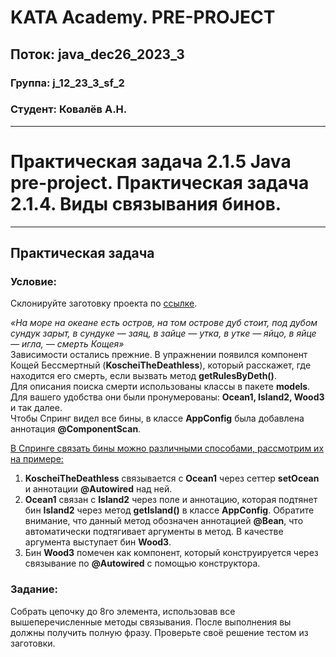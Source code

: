# KATA Academy. PRE-PROJECT

## Поток: java_dec26_2023_3
### Группа: j_12_23_3_sf_2
### Студент: Ковалёв А.Н.
___

# Практическая задача 2.1.5 Java pre-project. Практическая задача 2.1.4. Виды связывания бинов.

---
## Практическая задача

### Условие:
Склонируйте заготовку проекта по [ссылке](https://github.com/KataAcademy/PP_2_1_4_spring-types-of-wiring).

_«На море на океане есть остров, на том острове дуб стоит,
под дубом сундук зарыт, в сундуке — заяц, в зайце — утка,
в утке — яйцо, в яйце — игла, — смерть Кощея»_  
Зависимости остались прежние. В упражнении появился компонент
Кощей Бессмертный (**KoscheiTheDeathless**), который расскажет,
где находится его смерть, если вызвать метод **getRulesByDeth()**.  
Для описания поиска смерти использованы классы в пакете **models**.
Для вашего удобства они были пронумерованы: **Ocean1, Island2, Wood3** и так далее.  
Чтобы Спринг видел все бины, в классе **AppConfig** была добавлена аннотация **@ComponentScan**.

<u>В Спринге связать бины можно различными способами, рассмотрим их на примере:</u>
1) **KoscheiTheDeathless** связывается с **Ocean1** через сеттер **setOcean**
и аннотации **@Autowired** над ней.
2) **Ocean1** связан с **Island2** через поле и аннотацию,
которая подтянет бин **Island2** через метод **getIsland()** в классе **AppConfig**.
Обратите внимание, что данный метод обозначен аннотацией **@Bean**,
что автоматически подтягивает аргументы в метод. В качестве аргумента выступает бин **Wood3**.
3) Бин **Wood3** помечен как компонент, который конструируется через связывание
по **@Autowired** с помощью конструктора.

### Задание:

Собрать цепочку до 8го элемента, использовав все вышеперечисленные методы связывания.
После выполнения вы должны получить полную фразу. Проверьте своё решение тестом из заготовки.